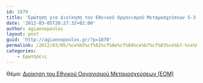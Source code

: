 ```yaml
---
id: 1870
title: 'Ερώτηση για Διοίκηση του Εθνικού Οργανισμού Μεταμοσχεύσεων 5-3-2012'
date: '2012-03-05T20:27:32+02:00'
author: agiannopoulos
layout: post
guid: 'http://agiannopoulos.gr/?p=1870'
permalink: /2012/03/05/%ce%b5%cf%81%cf%8e%cf%84%ce%b7%cf%83%ce%b7-%ce%b3%ce%b9%ce%b1-%ce%b4%ce%b9%ce%bf%ce%af%ce%ba%ce%b7%cf%83%ce%b7-%cf%84%ce%bf%cf%85-%ce%b5%ce%b8%ce%bd%ce%b9%ce%ba%ce%bf%cf%8d-%ce%bf%cf%81%ce%b3%ce%b1/
categories:
    - Ερωτήσεις
---
```


Θέμα: [Διοίκηση του Εθνικού Οργανισμού Μεταμοσχεύσεων (ΕΟΜ)](/wp-content/uploads/2012/04/ceb4ceb9cebfceafcebaceb7cf83ceb7-cf84cebfcf85-ceb5ceb8cebdceb9cebacebfcf8d-cebfcf81ceb3ceb1cebdceb9cf83cebccebfcf8d-cebcceb5cf84ceb1.doc)
